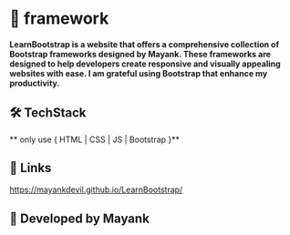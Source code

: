 # 🚀 framework

#### LearnBootstrap is a website that offers a comprehensive collection of Bootstrap frameworks designed by Mayank. These frameworks are designed to help developers create responsive and visually appealing websites with ease. I am grateful using Bootstrap that enhance my productivity.

## 🛠 TechStack

** only use { HTML | CSS | JS | Bootstrap }**

## 🔗 Links

https://mayankdevil.github.io/LearnBootstrap/ 

## 🧠 Developed by Mayank
